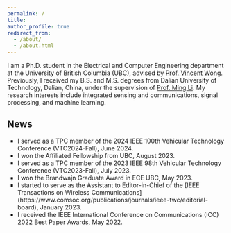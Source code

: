 ```yaml
---
permalink: /
title: 
author_profile: true
redirect_from: 
  - /about/
  - /about.html
---
```


I am a Ph.D. student in the Electrical and Computer Engineering department at the University of British Columbia (UBC), advised by [Prof. Vincent Wong](https://people.ece.ubc.ca/vincentw/Homepage/Home.html). Previously, I received my B.S. and M.S. degrees from Dalian University of Technology, Dalian, China, under the supervision of [Prof. Ming Li](https://www.minglabdut.com/index.html). My research interests include integrated sensing and communications, signal processing, and machine learning. 

News
------
<ul style="list-style-type:square;">
  <li>I served as a TPC member of the 2024 IEEE 100th Vehicular Technology Conference (VTC2024-Fall), June 2024.</li>
  <li>I won the Affiliated Fellowship from UBC, August 2023.</li>
  <li>I served as a TPC member of the 2023 IEEE 98th Vehicular Technology Conference (VTC2023-Fall), July 2023.</li>
  <li>I won the Brandwajn Graduate Award in ECE UBC, May 2023.</li>
  <li>I started to serve as the Assistant to Editor-in-Chief of the [IEEE Transactions on Wireless Communications](https://www.comsoc.org/publications/journals/ieee-twc/editorial-board), January 2023.</li>
  <li>I received the IEEE International Conference on Communications (ICC) 2022 Best Paper Awards, May 2022.</li>
</ul>
